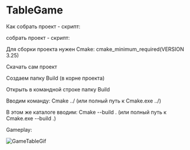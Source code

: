 
# TableGame

Как собрать проект - скрипт:

собрать проект - скрипт:

Для сборки проекта нужен Cmake: cmake_minimum_required(VERSION 3.25)

Скачать сам проект

Создаем папку Build (в корне проекта)

Открыть в командной строке папку Build

Вводим команду: Cmake ../ (или полный путь к Cmake.exe ../)

В этом же каталоге вводим: Cmake --build . (или полный путь к Cmake.exe --build .)

Gameplay:

![GameTableGif](https://github.com/Vyaseslav/TableGame/assets/79661069/9b377eaf-af5c-4c72-9021-6b326fc1b627)
